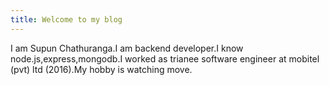 ```yaml
---
title: Welcome to my blog
---
```

I am Supun Chathuranga.I am backend developer.I know node.js,express,mongodb.I worked as trianee software engineer at mobitel (pvt) ltd (2016).My hobby is watching move.
